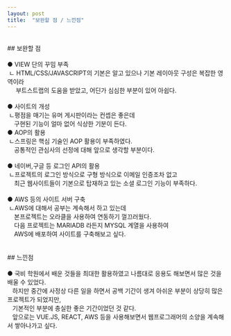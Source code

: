 ```yaml
---
layout: post
title:  "보완할 점 / 느낀점"
---
```

<br>
## 보완할 점<br><br>
 ● VIEW 단의 꾸밈 부족 <br>
 &nbsp;ㄴ HTML/CSS/JAVASCRIPT의 기본은 알고 있으나 기본 레이아웃 구성은 복잡한 영역이라<br>
     &nbsp;&nbsp;&nbsp;&nbsp;&nbsp;부트스트랩의 도움을 받았고, 어딘가 심심한 부분이 있어 아쉽다. <br><br>
 ● 사이트의 개성 <br>
  &nbsp;ㄴ평점을 매기는 유머 게시판이라는 컨셉은 좋은데<br>
    &nbsp;&nbsp;&nbsp;&nbsp;구현된 기능이 얼마 없어 식상한 기분이 든다.<br>       
 ● AOP의 활용 <br>
  &nbsp;ㄴ스프링은 핵심 기술인 AOP 활용이 부족하였다.<br>
    &nbsp;&nbsp;&nbsp;&nbsp;공통적인 관심사의 선정에 대해 앞으로 생각할 부분이다.<br><br>
 ● 네이버,구글 등 로그인 API의 활용 <br>
  &nbsp;ㄴ프로젝트의 로그인 방식으로 구형 방식으로 이메일 인증조차 없고<br>
    &nbsp;&nbsp;&nbsp;&nbsp;최근 웹사이트들이 기본으로 탑재하고 있는 소셜 로그인 기능이 부족하다.<br><br>
 ● AWS 등의 사이트 서버 구축 <br>
  &nbsp;ㄴAWS에 대해서 공부는 계속해서 하고 있는데<br>
    &nbsp;&nbsp;&nbsp;&nbsp;본프로젝트는 오라클을 사용하여 연동하기 껄끄러웠다.<br>
    &nbsp;&nbsp;&nbsp;&nbsp;다음 프로젝트는 MARIADB 라든지 MYSQL 계열을 사용하여<br>
    &nbsp;&nbsp;&nbsp;&nbsp;AWS에 배포하여 사이트를 구축해보고 싶다.<br><br>
     
     
<br>
## 느낀점<br><br>
 ● 국비 학원에서 배운 것들을 최대한 활용하였고 나름대로 응용도 해보면서 많은 것을 배울 수 있었다.<br>
   &nbsp;&nbsp;&nbsp;하지만 중간에 사정상 다른 일을 하면서 공백 기간이 생겨 아쉬운 부분이 상당히 많은 프로젝트가 되었지만,<br>
   &nbsp;&nbsp;&nbsp;기본적인 부분에 충실한 좋은 기간이었던 것 같다.<br>
   &nbsp;&nbsp;&nbsp;앞으로는 VUE.JS, REACT, AWS 등을 사용해보면서 웹프로그래머의 소양을 계속해서 쌓아나가고 싶다.
   
